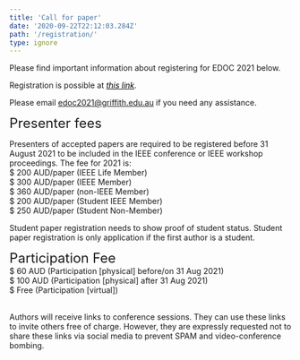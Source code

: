 ```yaml
---
title: 'Call for paper'
date: '2020-09-22T22:12:03.284Z'
path: '/registration/'
type: ignore
---
```


Please find important information about registering for EDOC 2021 below.

Registration is possible at <a style="color: black;text-decoration: underline;" href="https://docs.google.com/forms/d/e/1FAIpQLSe8IZBlil8gAdeG5hOPQkaJnsW-xe_BrU8BWqN6LIqdiQvdyA/viewform"><i>this link</i></a>.

Please email <edoc2021@griffith.edu.au> if you need any assistance.

<div style="font-size:18pt;">Presenter fees</div>

Presenters of accepted papers are required to be registered before 31 August 2021 to be included in the IEEE conference or IEEE workshop proceedings. The fee for 2021 is:<br/>
$ 200 AUD/paper (IEEE Life Member)<br/>
$ 300 AUD/paper (IEEE Member)<br/>
$ 360 AUD/paper (non-IEEE Member)<br/>
$ 200 AUD/paper (Student IEEE Member)<br/>
$ 250 AUD/paper (Student Non-Member)

Student paper registration needs to show proof of student status. Student paper registration is only application if the first author is a student.

<div style="font-size:18pt;">Participation Fee</div>
$ 60 AUD (Participation [physical] before/on 31 Aug 2021)<br/>
$ 100 AUD (Participation [physical] after 31 Aug 2021) <br/>
$ Free (Participation [virtual])<br/><br/>


Authors will receive links to conference sessions. They can use these links to invite others free of charge. However, they are expressly requested not to share these links via social media to prevent SPAM and video-conference bombing.
